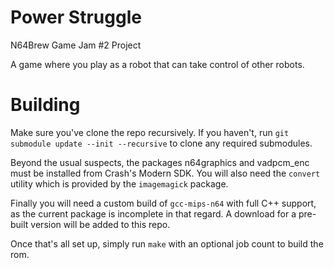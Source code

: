 # Power Struggle
N64Brew Game Jam #2 Project

A game where you play as a robot that can take control of other robots.

# Building

Make sure you've clone the repo recursively. If you haven't, run `git submodule update --init --recursive` to clone any required submodules.

Beyond the usual suspects, the packages n64graphics and vadpcm_enc must be installed from Crash's Modern SDK. You will also need the `convert` utility which is provided by the `imagemagick` package.

Finally you will need a custom build of `gcc-mips-n64` with full C++ support, as the current package is incomplete in that regard. A download for a pre-built version will be added to this repo.

Once that's all set up, simply run `make` with an optional job count to build the rom.
